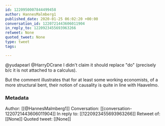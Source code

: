 ```yaml
---
id: 1220950007844499458
author: HannesMalmberg1
published_date: 2020-01-25 06:02:20 +00:00
conversation_id: 1220721443606011904
in_reply_to: 1220923455693963266
retweet: None
quoted_tweet: None
type: tweet
tags:

---
```


@yudapearl @HarryDCrane I didn't claim it should replace "do" (precisely b/c it is not attached to a calculus). 

But the comment illustrates that for at least some working economists, of a more structural bent, their notion of causality is quite in line with Haavelmo.

### Metadata

Author: [[@HannesMalmberg1]]
Conversation: [[conversation-1220721443606011904]]
In reply to: [[1220923455693963266]]
Retweet of: [[None]]
Quoted tweet: [[None]]
